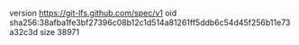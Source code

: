 version https://git-lfs.github.com/spec/v1
oid sha256:38afba1fe3bf27396c08b12c1d514a81261ff5ddb6c54d45f256b11e73a32c3d
size 38971
